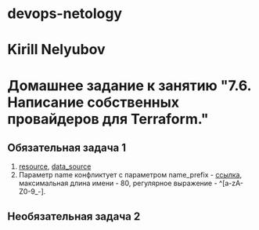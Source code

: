 # devops-netology

# Kirill Nelyubov

# Домашнее задание к занятию "7.6. Написание собственных провайдеров для Terraform."


## Обязательная задача 1
1. [resource](https://github.com/hashicorp/terraform-provider-aws/blob/main/internal/provider/provider.go#L898), [data_source](https://github.com/hashicorp/terraform-provider-aws/blob/main/internal/provider/provider.go#L420)
2. Параметр name конфликтует с параметром name_prefix - [ссылка](), максимальная длина имени - 80, регулярное выражение - ^[a-zA-Z0-9_-].
 
## Необязательная задача 2
